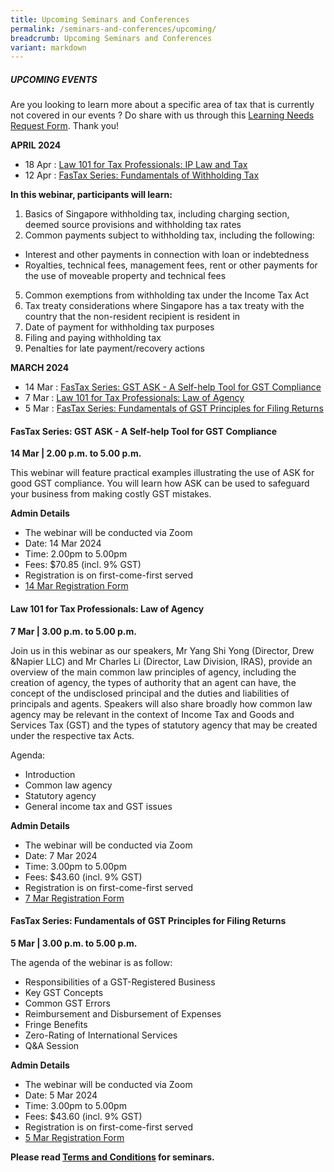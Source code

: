 ```yaml
---
title: Upcoming Seminars and Conferences
permalink: /seminars-and-conferences/upcoming/
breadcrumb: Upcoming Seminars and Conferences
variant: markdown
---
```

##### **UPCOMING EVENTS**
Are you looking to learn more about a specific area of tax that is currently not covered in our events ? 
Do share with us through this [Learning Needs Request Form](https://form.gov.sg/5d2c51283703d80011e52615). Thank you!

**APRIL 2024**
* 18 Apr : [Law 101 for Tax Professionals: IP Law and Tax](#18apr-ta-id)
* 12 Apr : [FasTax Series: Fundamentals of Withholding Tax](#12apr-ta-id)



**In this webinar, participants will learn:**

1. Basics of Singapore withholding tax, including charging section, deemed source provisions and withholding tax rates
2. Common payments subject to withholding tax, including the following:
* Interest and other payments in connection with loan or indebtedness
* Royalties, technical fees, management fees, rent or other payments for the use of moveable property and technical fees
5. Common exemptions from withholding tax under the Income Tax Act
6. Tax treaty considerations where Singapore has a tax treaty with the country that the non-resident recipient is resident in
7. Date of payment for withholding tax purposes
8. Filing and paying withholding tax
9. Penalties for late payment/recovery actions

**MARCH 2024**
* 14 Mar : [FasTax Series: GST ASK - A Self-help Tool for GST Compliance](#14mar-ta-id)
* 7 Mar : [Law 101 for Tax Professionals: Law of Agency](#7mar-ta-id)
* 5 Mar : [FasTax Series: Fundamentals of GST Principles for Filing Returns](#5mar-ta-id)



<a id="14mar-ta-id"></a>
#### **FasTax Series: GST ASK - A Self-help Tool for GST Compliance**<br>
**14 Mar | 2.00 p.m. to 5.00 p.m.**

This webinar will feature practical examples illustrating the use of ASK for good GST compliance. You will learn how ASK can be used to safeguard your business from making costly GST mistakes.

**Admin Details**

* The webinar will be conducted via Zoom
* Date: 14 Mar 2024
* Time: 2.00pm to 5.00pm
* Fees: $70.85 (incl. 9% GST)
* Registration is on first-come-first served
* [14 Mar Registration Form](https://form.gov.sg/65a65fe1e008a800117ee4ea)

<a id="7mar-ta-id"></a>
#### **Law 101 for Tax Professionals: Law of Agency**<br>
**7 Mar | 3.00 p.m. to 5.00 p.m.**

Join us in this webinar as our speakers, Mr Yang Shi Yong (Director, Drew &amp;Napier LLC) and Mr Charles Li (Director, Law Division, IRAS), provide an overview of the main common law principles of agency, including the creation of agency, the types of authority that an agent can have, the concept of the undisclosed principal and the duties and liabilities of principals and agents. Speakers will also share broadly how common law agency may be relevant in the context of Income Tax and Goods and Services Tax (GST) and the types of statutory agency that may be created under the respective tax Acts.

Agenda:
* Introduction
* Common law agency
* Statutory agency
* General income tax and GST issues

**Admin Details**

* The webinar will be conducted via Zoom
* Date: 7 Mar 2024
* Time: 3.00pm to 5.00pm
* Fees: $43.60 (incl. 9% GST)
* Registration is on first-come-first served
* [7 Mar Registration Form](https://form.gov.sg/65a65f0d2174610012903533)


<a id="5mar-ta-id"></a>
#### **FasTax Series: Fundamentals of GST Principles for Filing Returns**<br>
**5 Mar | 3.00 p.m. to 5.00 p.m.**

The agenda of the webinar is as follow:

* Responsibilities of a GST-Registered Business
* Key GST Concepts
* Common GST Errors
* Reimbursement and Disbursement of Expenses
* Fringe Benefits
* Zero-Rating of International Services
* Q&amp;A Session

**Admin Details**

* The webinar will be conducted via Zoom
* Date: 5 Mar 2024
* Time: 3.00pm to 5.00pm
* Fees: $43.60 (incl. 9% GST)
* Registration is on first-come-first served
* [5 Mar Registration Form](https://form.gov.sg/65a65e292cd8bd00124c3e4d)




**Please read [Terms and Conditions](https://production-iras-tax-academy.netlify.com/executive-tax-programmes/terms-and-conditions/) for seminars.**